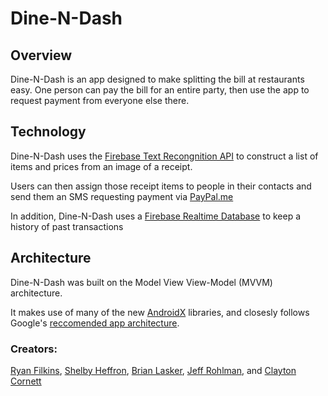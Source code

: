 # Dine-N-Dash

## Overview

Dine-N-Dash is an app designed to make splitting the bill at restaurants easy. One person can pay the bill for an entire party, then use the app to request payment from everyone else there.

## Technology

Dine-N-Dash uses the [Firebase Text Recongnition API](https://firebase.google.com/docs/ml-kit/recognize-text) to construct a list of items and prices from an image of a receipt.

Users can then assign those receipt items to people in their contacts and send them an SMS requesting payment via [PayPal.me](https://www.paypal.me/)

In addition, Dine-N-Dash uses a [Firebase Realtime Database](https://firebase.google.com/docs/database/) to keep a history of past transactions

## Architecture

Dine-N-Dash was built on the Model View View-Model (MVVM) architecture.

It makes use of many of the new [AndroidX](https://developer.android.com/jetpack/androidx/) libraries, and closesly follows Google's [reccomended app architecture](https://developer.android.com/jetpack/docs/guide).

### Creators:
[Ryan Filkins](https://github.com/ryanfilkins97), [Shelby Heffron](https://github.com/smheffron), [Brian Lasker](https://github.com/blasker97), [Jeff Rohlman](https://github.com/jeffrohlman), and [Clayton Cornett](https://github.com/ClaytonCornett)
